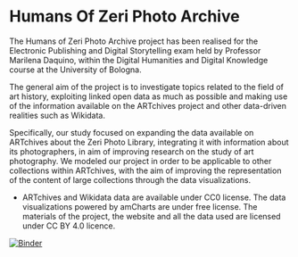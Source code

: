 # Humans Of Zeri Photo Archive
The Humans of Zeri Photo Archive project has been realised for the Electronic Publishing and Digital Storytelling exam held by Professor Marilena Daquino, within the Digital Humanities and Digital Knowledge course at the University of Bologna.

The general aim of the project is to investigate topics related to the field of art history, exploiting linked open data as much as possible and making use of the information available on the ARTchives project and other data-driven realities such as Wikidata.

Specifically, our study focused on expanding the data available on ARTchives about the Zeri Photo Library, integrating it with information about its photographers, in aim of improving research on the study of art photography. We modeled our project in order to be applicable to other collections within ARTchives, with the aim of improving the representation of the content of large collections through the data visualizations.



- ARTchives and Wikidata data are available under CC0 license. The data visualizations powered by amCharts are under free license. The materials of the project, the website and all the data used are licensed under CC BY 4.0 licence.


[![Binder](https://mybinder.org/badge_logo.svg)](https://mybinder.org/v2/gh/aschimmenti/humansOfZeriPhotoArchive/HEAD?filepath=humansOfZeriPhotoArchive%2Fjupyter%2Fjupyter_fototeca_zeri.ipynb)
